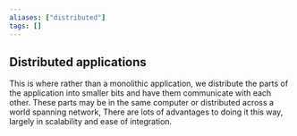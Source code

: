 ```yaml
---
aliases: ["distributed"]
tags: []
---
```


## Distributed applications

This is where rather than a monolithic application, we distribute the parts of the application into smaller bits and have them communicate with each other. These parts may be in the same computer or distributed across a world spanning network, There are lots of advantages to doing it this way, largely in scalability and ease of integration.
